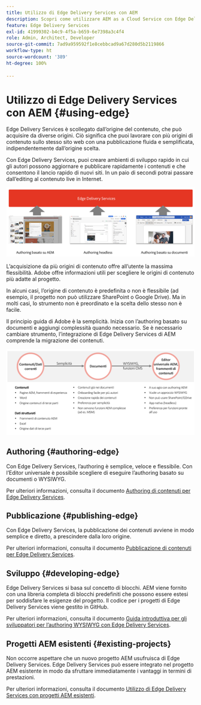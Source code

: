 ```yaml
---
title: Utilizzo di Edge Delivery Services con AEM
description: Scopri come utilizzare AEM as a Cloud Service con Edge Delivery Services.
feature: Edge Delivery Services
exl-id: 41999302-b4c9-4f5a-b659-6e7398a3c4f4
role: Admin, Architect, Developer
source-git-commit: 7ad9a959592f1e8cebbcad9a67d280d5b2119866
workflow-type: ht
source-wordcount: '389'
ht-degree: 100%

---
```



# Utilizzo di Edge Delivery Services con AEM {#using-edge}

Edge Delivery Services è scollegato dall’origine del contenuto, che può acquisire da diverse origini. Ciò significa che puoi lavorare con più origini di contenuto sullo stesso sito web con una pubblicazione fluida e semplificata, indipendentemente dall’origine scelta.

Con Edge Delivery Services, puoi creare ambienti di sviluppo rapido in cui gli autori possono aggiornare e pubblicare rapidamente i contenuti e che consentono il lancio rapido di nuovi siti. In un paio di secondi potrai passare dall’editing al contenuto live in Internet.

![Origini di contenuto per Edge Delivery](assets/content-sources.png)

L’acquisizione da più origini di contenuto offre all’utente la massima flessibilità. Adobe offre informazioni utili per scegliere le origini di contenuto più adatte al progetto.

In alcuni casi, l’origine di contenuto è predefinita o non è flessibile (ad esempio, il progetto non può utilizzare SharePoint o Google Drive). Ma in molti casi, lo strumento non è preordinato e la scelta dello stesso non è facile.

Il principio guida di Adobe è la semplicità. Inizia con l’authoring basato su documenti e aggiungi complessità quando necessario. Se è necessario cambiare strumento, l’integrazione di Edge Delivery Services di AEM comprende la migrazione dei contenuti.

![Flessibilità dell’origine di contenuto](assets/content-source-flexiblity.png)

## Authoring {#authoring-edge}

Con Edge Delivery Services, l’authoring è semplice, veloce e flessibile. Con l’Editor universale è possibile scegliere di eseguire l’authoring basato su documenti o WYSIWYG.

Per ulteriori informazioni, consulta il documento [Authoring di contenuti per Edge Delivery Services](/help/edge/wysiwyg-authoring/authoring.md).

## Pubblicazione {#publishing-edge}

Con Edge Delivery Services, la pubblicazione dei contenuti avviene in modo semplice e diretto, a prescindere dalla loro origine.

Per ulteriori informazioni, consulta il documento [Pubblicazione di contenuti per Edge Delivery Services](/help/edge/wysiwyg-authoring/publishing.md).

## Sviluppo {#developing-edge}

Edge Delivery Services si basa sul concetto di blocchi. AEM viene fornito con una libreria completa di blocchi predefiniti che possono essere estesi per soddisfare le esigenze del progetto. Il codice per i progetti di Edge Delivery Services viene gestito in GitHub.

Per ulteriori informazioni, consulta il documento [Guida introduttiva per gli sviluppatori per l’authoring WYSIWYG con Edge Delivery Services](/help/edge/wysiwyg-authoring/edge-dev-getting-started.md).

## Progetti AEM esistenti {#existing-projects}

Non occorre aspettare che un nuovo progetto AEM usufruisca di Edge Delivery Services. Edge Delivery Services può essere integrato nel progetto AEM esistente in modo da sfruttare immediatamente i vantaggi in termini di prestazioni.

Per ulteriori informazioni, consulta il documento [Utilizzo di Edge Delivery Services con progetti AEM esistenti](/help/edge/wysiwyg-authoring/existing-projects.md).
